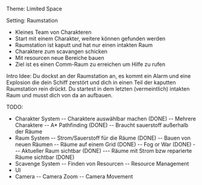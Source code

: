 Theme: Limited Space

Setting: Raumstation
- Kleines Team von Charakteren
 - Start mit einem Charakter, weitere können gefunden werden
- Raumstation ist kaputt und hat nur einen intakten Raum
- Charaktere zum scavangen schicken
- Mit resourcen neue Bereiche bauen
- Ziel ist es einen Comm-Raum zu erreichen um Hilfe zu rufen

Intro Idee:
Du dockst an der Raumstation an, es kommt ein Alarm und eine Explosion die dein Schiff zerstört
und dich in einen Teil der kaputten Raumstation rein drückt. Du startest in dem letzten (vermeintlich)
intakten Raum und musst dich von da an aufbauen.

TODO:
- Charakter System
-- Charaktere auswählbar machen (DONE)
-- Mehrere Charaktere
-- A* Pathfinding (DONE)
-- Braucht sauerstoff außerhalb der Räume
- Raum System
-- Strom/Sauerstoff für die Räume (DONE)
-- Bauen von neuen Räumen
-- Räume auf einem Grid (DONE)
-- Fog or War (DONE)
--- Aktueller Raum sichtbar (DONE)
--- Räume mit Strom bzw reparierte Räume sichtbar  (DONE)
- Scavenge System
-- Finden von Resourcen
-- Resource Management
- UI
- Camera
-- Camera Zoom
-- Camera Movement